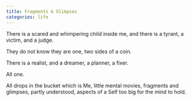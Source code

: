 ```yaml
---
title: Fragments & Glimpses
categories: life
---
```

There is a scared and whimpering child inside me,
and there is a tyrant,
a victim,
and a judge.

They do not know they are one,
two sides of a coin.

There is a realist,
and a dreamer,
a planner,
a fixer.

All one.

All drops in the bucket
which is Me,
little mental movies,
fragments and glimpses,
partly understood,
aspects of a Self too big
for the mind to hold.
